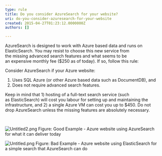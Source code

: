 ```yaml
---
type: rule
title: Do you consider AzureSearch for your website?
uri: do-you-consider-azuresearch-for-your-website
created: 2015-04-27T01:23:12.0000000Z
authors: []

---
```


 
AzureSearch is designed to work with Azure based data and runs on ElasticSearch. You may resist to choose this new service from the missing advanced search features and what seems to be an expensive monthly fee ($250 as of today). If so, follow this rule:

Consider AzureSearch if your Azure website:

1. Uses SQL Azure (or other Azure based data such as DocumentDB), and
2. Does not require advanced search features.


Keep in mind that 1) hosting of a full-text search service (such as ElasticSearch) will cost you labour for setting up and maintaining the infrastructure, and 2) a single Azure VM can cost you up to $450. Do not drop AzureSearch unless the missing features are absolutely necessary.
 


​ ​​​

![Untitled2.png](/SoftwareDevelopment/Rules-to-Better-Azure/SiteAssets/Pages/Consider-AzureSearch-for-your-Azure-website/Untitled2.png)
 Figure: Good Example - Azure website using AzureSearch for what it can deliver today 


​​​​![Untitled.png](/SoftwareDevelopment/Rules-to-Better-Azure/SiteAssets/Pages/Consider-AzureSearch-for-your-Azure-website/Untitled.png)
Figure: Bad Example - Azure website using ElasticSearch for a simple search that AzureSearch can do
